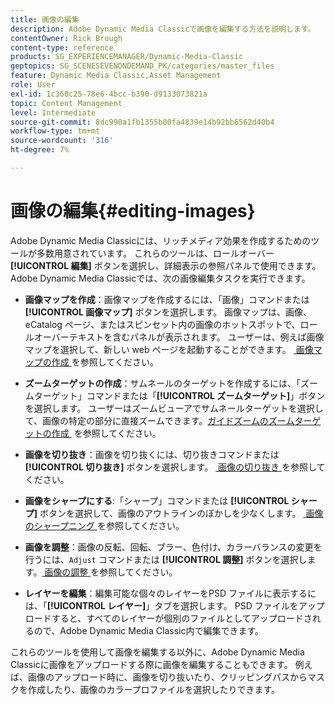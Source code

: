 ```yaml
---
title: 画像の編集
description: Adobe Dynamic Media Classicで画像を編集する方法を説明します。
contentOwner: Rick Brough
content-type: reference
products: SG_EXPERIENCEMANAGER/Dynamic-Media-Classic
geptopics: SG_SCENESEVENONDEMAND_PK/categories/master_files
feature: Dynamic Media Classic,Asset Management
role: User
exl-id: 1c368c25-78e6-4bcc-b390-d9133073821a
topic: Content Management
level: Intermediate
source-git-commit: 8dc990a1fb1355b00fa4839e14b92bb6562d40b4
workflow-type: tm+mt
source-wordcount: '316'
ht-degree: 7%

---
```


# 画像の編集{#editing-images}

Adobe Dynamic Media Classicには、リッチメディア効果を作成するためのツールが多数用意されています。 これらのツールは、ロールオーバー **[!UICONTROL 編集]** ボタンを選択し、詳細表示の参照パネルで使用できます。 Adobe Dynamic Media Classicでは、次の画像編集タスクを実行できます。

* **画像マップを作成**：画像マップを作成するには、「画像」コマンドまたは **[!UICONTROL 画像マップ]** ボタンを選択します。 画像マップは、画像、eCatalog ページ、またはスピンセット内の画像のホットスポットで、ロールオーバーテキストを含むパネルが表示されます。 ユーザーは、例えば画像マップを選択して、新しい web ページを起動することができます。 [&#x200B; 画像マップの作成 &#x200B;](/help/using/creating-image-maps.md) を参照してください。

* **ズームターゲットの作成**：サムネールのターゲットを作成するには、「ズームターゲット」コマンドまたは「**[!UICONTROL ズームターゲット]**」ボタンを選択します。 ユーザーはズームビューアでサムネールターゲットを選択して、画像の特定の部分に直接ズームできます。 [&#x200B; ガイドズームのズームターゲットの作成 &#x200B;](/help/using/creating-zoom-targets-guided-zoom.md) を参照してください。

* **画像を切り抜き**：画像を切り抜くには、切り抜きコマンドまたは **[!UICONTROL 切り抜き]** ボタンを選択します。 [&#x200B; 画像の切り抜き &#x200B;](/help/using/cropping-image.md) を参照してください。

* **画像をシャープにする**:「シャープ」コマンドまたは **[!UICONTROL シャープ]** ボタンを選択して、画像のアウトラインのぼかしを少なくします。 [&#x200B; 画像のシャープニング &#x200B;](/help/using/sharpening-image.md) を参照してください。

* **画像を調整**：画像の反転、回転、ブラー、色付け、カラーバランスの変更を行うには、`Adjust` コマンドまたは **[!UICONTROL 調整]** ボタンを選択します。 [&#x200B; 画像の調整 &#x200B;](/help/using/adjusting-image.md) を参照してください。

* **レイヤーを編集**：編集可能な個々のレイヤーをPSD ファイルに表示するには、「**[!UICONTROL レイヤー]**」タブを選択します。 PSD ファイルをアップロードすると、すべてのレイヤーが個別のファイルとしてアップロードされるので、Adobe Dynamic Media Classic内で編集できます。

これらのツールを使用して画像を編集する以外に、Adobe Dynamic Media Classicに画像をアップロードする際に画像を編集することもできます。 例えば、画像のアップロード時に、画像を切り抜いたり、クリッピングパスからマスクを作成したり、画像のカラープロファイルを選択したりできます。
